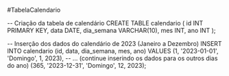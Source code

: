 #TabelaCalendario

-- Criação da tabela de calendário
CREATE TABLE calendario (
    id INT PRIMARY KEY,
    data DATE,
    dia_semana VARCHAR(10),
    mes INT,
    ano INT
);

-- Inserção dos dados do calendário de 2023 (Janeiro a Dezembro)
INSERT INTO calendario (id, data, dia_semana, mes, ano)
VALUES
    (1, '2023-01-01', 'Domingo', 1, 2023),
    -- ... (continue inserindo os dados para os outros dias do ano)
    (365, '2023-12-31', 'Domingo', 12, 2023);
